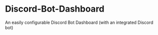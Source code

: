 # Discord-Bot-Dashboard
An easily configurable Discord Bot Dashboard (with an integrated Discord bot)
